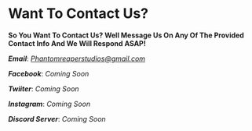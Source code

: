 # Want To Contact Us?
**So You Want To Contact Us? Well Message Us On Any Of The Provided Contact Info And We Will Respond ASAP!**

***Email***: *[Phantomreaperstudios@gmail.com](https://mail.google.com/mail/u/0/?tab=rm&ogbl#inbox?compose=new)*


***Facebook***: *Coming Soon*


***Twiiter***: *Coming Soon*


***Instagram***: *Coming Soon*


***Discord Server***: *Coming Soon*
